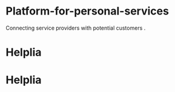 # Platform-for-personal-services
Connecting service providers with potential customers . 
# Helplia
# Helplia
